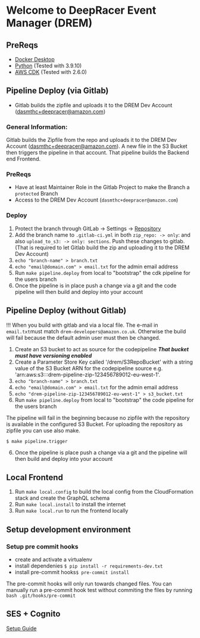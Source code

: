 # Welcome to DeepRacer Event Manager (DREM)

## PreReqs

-   [Docker Desktop](https://www.docker.com/)
-   [Python](https://www.python.org/) (Tested with 3.9.10)
-   [AWS CDK](https://aws.amazon.com/cdk/) (Tested with 2.6.0)

## Pipeline Deploy (via Gitlab)

-   Gitlab builds the zipfile and uploads it to the DREM Dev Account (dasmthc+deepracer@amazon.com)

### General Information:

Gitlab builds the Zipfile from the repo and uploads it to the DREM Dev Account (dasmthc+deepracer@amazon.com).
A new file in the S3 Bucket then triggers the pipeline in that account. That pipeline builds the Backend end Frontend.

### PreReqs

-   Have at least Maintainer Role in the Gitlab Project to make the Branch a `protected` Branch
-   Access to the DREM Dev Account (`dasmthc+deepracer@amazon.com`)

### Deploy

1. Protect the branch through GitLab -> Settings -> [Repository](https://gitlab.aws.dev/dasmthc/deepracer-event-manager/-/settings/repository)
2. Add the branch name to `.gitlab-ci.yml` in both `zip_repo: -> only`: and also `upload_to_s3: -> only: sections`. Push these changes to gitlab. (That is required to let Gitlab build the zip and uploading it to the DREM Dev Account)
3. `echo "branch-name" > branch.txt`
4. `echo "email@domain.com" > email.txt` for the admin email address
5. Run `make pipeline.deploy` from local to "bootstrap" the cdk pipeline for the users branch
6. Once the pipeline is in place push a change via a git and the code pipeline will then build and deploy into your account

## Pipeline Deploy (without Gitlab)

!!! When you build with gitlab and via a local file. The e-mail in `email.txt`must match `drem-developers@amazon.co.uk`. Otherwise the build will fail because the default admin user must then be changed.

1. Create an S3 bucket to act as source for the codepipeline **_That bucket must have versioning enabled_**
2. Create a Parameter Store Key called '/drem/S3RepoBucket' with a string value of the S3 Bucket ARN for the codepipeline source e.g. 'arn:aws:s3:::drem-pipeline-zip-123456789012-eu-west-1'.
3. `echo "branch-name" > branch.txt`
4. `echo "email@domain.com" > email.txt` for the admin email address
5. `echo "drem-pipeline-zip-123456789012-eu-west-1" > s3_bucket.txt`
6. Run `make pipeline.deploy` from local to "bootstrap" the code pipeline for the users branch

The pipeline will fail in the beginning because no zipfile with the repository is available in the configured S3 Bucket.
For uploading the repository as zipfile you can use also make.

```
$ make pipeline.trigger
```

6. Once the pipeline is place push a change via a git and the pipeline will then build and deploy into your account

## Local Frontend

1. Run `make local.config` to build the local config from the CloudFormation stack and create the GraphQL schema
2. Run `make local.install` to install the internet
3. Run `make local.run` to run the frontend locally

## Setup development environment

### Setup pre commit hooks

-   create and activate a virtualenv
-   install dependenies `$ pip install -r requirements-dev.txt `
-   install pre-commit hooks`$ pre-commit install`

The pre-commit hooks will only run towards changed files. You can manually run a pre-commit hook test without commiting the files by running `bash .git/hooks/pre-commit`

## SES + Cognito

[Setup Guide](./docs/SES.md)
